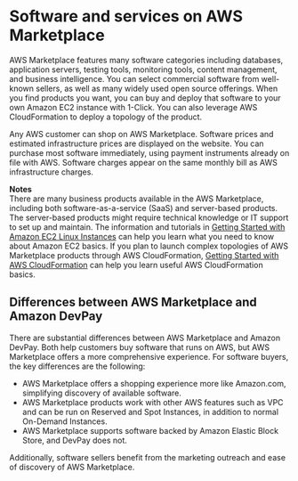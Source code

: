 # Software and services on AWS Marketplace<a name="buyer-software-and-services"></a>

 AWS Marketplace features many software categories including databases, application servers, testing tools, monitoring tools, content management, and business intelligence\. You can select commercial software from well\-known sellers, as well as many widely used open source offerings\. When you find products you want, you can buy and deploy that software to your own Amazon EC2 instance with 1\-Click\. You can also leverage AWS CloudFormation to deploy a topology of the product\. 

Any AWS customer can shop on AWS Marketplace\. Software prices and estimated infrastructure prices are displayed on the website\. You can purchase most software immediately, using payment instruments already on file with AWS\. Software charges appear on the same monthly bill as AWS infrastructure charges\. 

**Notes**  
There are many business products available in the AWS Marketplace, including both software\-as\-a\-service \(SaaS\) and server\-based products\. The server\-based products might require technical knowledge or IT support to set up and maintain\.
The information and tutorials in [Getting Started with Amazon EC2 Linux Instances](https://docs.aws.amazon.com/AWSEC2/latest/UserGuide/EC2_GetStarted.html) can help you learn what you need to know about Amazon EC2 basics\. If you plan to launch complex topologies of AWS Marketplace products through AWS CloudFormation, [Getting Started with AWS CloudFormation](https://docs.aws.amazon.com/AWSCloudFormation/latest/UserGuide/GettingStarted.html) can help you learn useful AWS CloudFormation basics\. 

## Differences between AWS Marketplace and Amazon DevPay<a name="how-is-aws-marketplace-different-from-devpay"></a>

There are substantial differences between AWS Marketplace and Amazon DevPay\. Both help customers buy software that runs on AWS, but AWS Marketplace offers a more comprehensive experience\. For software buyers, the key differences are the following: 
+  AWS Marketplace offers a shopping experience more like Amazon\.com, simplifying discovery of available software\. 
+  AWS Marketplace products work with other AWS features such as VPC and can be run on Reserved and Spot Instances, in addition to normal On\-Demand Instances\. 
+  AWS Marketplace supports software backed by Amazon Elastic Block Store, and DevPay does not\.

 Additionally, software sellers benefit from the marketing outreach and ease of discovery of AWS Marketplace\. 